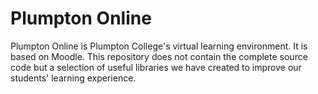# Plumpton Online
Plumpton Online is Plumpton College's virtual learning environment. It is based on Moodle. This repository does not contain the complete source code but a selection of useful libraries we have created to improve our students' learning experience.
